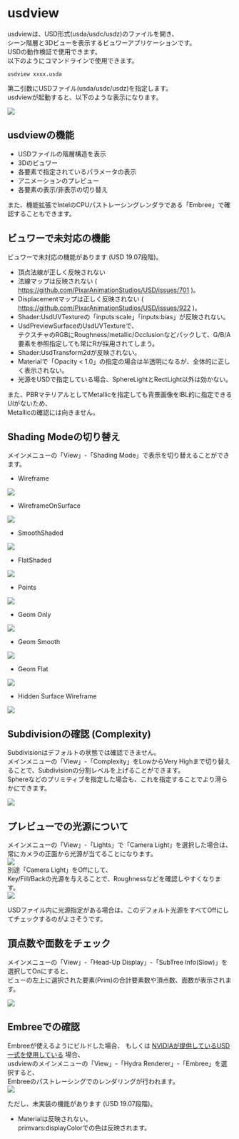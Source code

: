 # usdview

usdviewは、USD形式(usda/usdc/usdz)のファイルを開き、    
シーン階層と3Dビューを表示するビュワーアプリケーションです。    
USDの動作検証で使用できます。     
以下のようにコマンドラインで使用できます。    

    usdview xxxx.usda

第二引数にUSDファイル(usda/usdc/usdz)を指定します。    
usdviewが起動すると、以下のような表示になります。    

<img src="../../images/usd_usdview_01.jpg" />   

## usdviewの機能

* USDファイルの階層構造を表示
* 3Dのビュワー
* 各要素で指定されているパラメータの表示
* アニメーションのプレビュー
* 各要素の表示/非表示の切り替え

また、機能拡張でIntelのCPUパストレーシングレンダラである「Embree」で確認することもできます。    

## ビュワーで未対応の機能

ビュワーで未対応の機能があります (USD 19.07段階)。    

* 頂点法線が正しく反映されない
* 法線マップは反映されない ( https://github.com/PixarAnimationStudios/USD/issues/701 )。    
* Displacementマップは正しく反映されない ( https://github.com/PixarAnimationStudios/USD/issues/922 )。    
* Shader:UsdUVTextureの「inputs:scale」「inputs:bias」が反映されない。    
* UsdPreviewSurfaceのUsdUVTextureで、    
テクスチャのRGBにRoughness/metallic/Occlusionなどパックして、G/B/A要素を参照指定しても常にRが採用されてしまう。
* Shader:UsdTransform2dが反映されない。
* Materialで「Opacity < 1.0」の指定の場合は半透明になるが、全体的に正しく表示されない。
* 光源をUSDで指定している場合、SphereLightとRectLight以外は効かない。    

また、PBRマテリアルとしてMetallicを指定しても背景画像をIBL的に指定できるUIがないため、    
Metallicの確認には向きません。    

## Shading Modeの切り替え

メインメニューの「View」-「Shading Mode」で表示を切り替えることができます。    

* Wireframe    
<img src="../../images/usd_usdview_shadingMode_01.jpg" />   

* WireframeOnSurface    
<img src="../../images/usd_usdview_shadingMode_02.jpg" />   

* SmoothShaded    
<img src="../../images/usd_usdview_shadingMode_03.jpg" />   

* FlatShaded    
<img src="../../images/usd_usdview_shadingMode_04.jpg" />   

* Points    
<img src="../../images/usd_usdview_shadingMode_05.jpg" />   

* Geom Only    
<img src="../../images/usd_usdview_shadingMode_06.jpg" />   

* Geom Smooth    
<img src="../../images/usd_usdview_shadingMode_07.jpg" />   

* Geom Flat    
<img src="../../images/usd_usdview_shadingMode_08.jpg" />   

* Hidden Surface Wireframe    
<img src="../../images/usd_usdview_shadingMode_09.jpg" />   

## Subdivisionの確認 (Complexity)

Subdivisionはデフォルトの状態では確認できません。    
メインメニューの「View」-「Complexity」をLowからVery Highまで切り替えることで、Subdivisionの分割レベルを上げることができます。    
Sphereなどのプリミティブを指定した場合も、これを指定することでより滑らかにできます。    

<img src="../../images/usd_usdview_03.jpg" />   

## プレビューでの光源について

メインメニューの「View」-「Lights」で「Camera Light」を選択した場合は、    
常にカメラの正面から光源が当てることになります。    
<img src="../../images/usd_usdview_lights_01.jpg" />   
別途「Camera Light」をOffにして、    
Key/Fill/Backの光源を与えることで、Roughnessなどを確認しやすくなります。   
<img src="../../images/usd_usdview_lights_02.jpg" />   

USDファイル内に光源指定がある場合は、このデフォルト光源をすべてOffにしてチェックするのがよさそうです。    

## 頂点数や面数をチェック

メインメニューの「View」-「Head-Up Display」-「SubTree Info(Slow)」を選択してOnにすると、    
ビューの左上に選択された要素(Prim)の合計要素数や頂点数、面数が表示されます。    

<img src="../../images/usd_usdview_04.jpg" />   

## Embreeでの確認

Embreeが使えるようにビルドした場合、
もしくは [NVIDIAが提供しているUSD一式を使用している](../usd_nvidia.md) 場合、    
usdviewのメインメニューの「View」-「Hydra Renderer」-「Embree」を選択すると、    
Embreeのパストレーシングでのレンダリングが行われます。   
<img src="../../images/usd_usdview_02.jpg" />   

ただし、未実装の機能があります (USD 19.07段階)。    

* Materialは反映されない。    
primvars:displayColorでの色は反映されます。    

